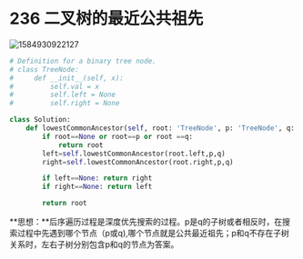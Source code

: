 # 236 二叉树的最近公共祖先

![1584930922127](C:\Users\75043\AppData\Roaming\Typora\typora-user-images\1584930922127.png)

```python
# Definition for a binary tree node.
# class TreeNode:
#     def __init__(self, x):
#         self.val = x
#         self.left = None
#         self.right = None

class Solution:
    def lowestCommonAncestor(self, root: 'TreeNode', p: 'TreeNode', q: 'TreeNode') -> 'TreeNode':
        if root==None or root==p or root ==q:
            return root
        left=self.lowestCommonAncestor(root.left,p,q)
        right=self.lowestCommonAncestor(root.right,p,q)

        if left==None: return right
        if right==None: return left

        return root
```

**思想：**后序遍历过程是深度优先搜索的过程。p是q的子树或者相反时，在搜索过程中先遇到哪个节点（p或q),哪个节点就是公共最近祖先；p和q不存在子树关系时，左右子树分别包含p和q的节点为答案。